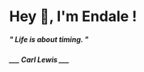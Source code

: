 <h1 title="head"> Hey 👋, I'm Endale !</h1>

**<h5><i>" Life is about timing. "</i></h5>**

*<b>___ Carl Lewis ___</b>*
